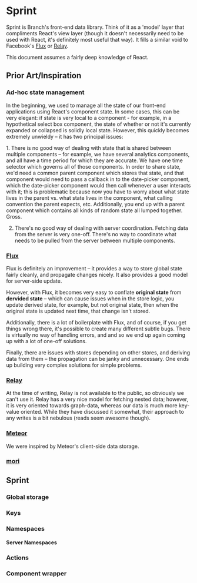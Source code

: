 # Sprint

Sprint is Branch's front-end data library. Think of it as a 'model' layer that compliments React's view layer (though it doesn't necessarily need to be used with React, it's definitely most useful that way). It fills a similar void to Facebook's [Flux](https://facebook.github.io/flux/) or [Relay](https://facebook.github.io/react/blog/2015/02/20/introducing-relay-and-graphql.html).

This document assumes a fairly deep knowledge of React.

## Prior Art/Inspiration

### Ad-hoc state management

In the beginning, we used to manage all the state of our front-end applications using React's component state. In some cases, this can be very elegant: if state is very local to a component - for example, in a hypothetical select box component, the state of whether or not it's currently expanded or collapsed is solidly local state. However, this quickly becomes extremely unwieldy – it has two principal issues:

1. There is no good way of dealing with state that is shared between multiple components – for example, we have several analytics components, and all have a time period for which they are accurate. We have one time selector which governs all of those components. In order to share state, we'd need a common parent component which stores that state, and that component would need to pass a callback in to the date-picker component, which the date-picker component would then call whenever a user interacts with it; this is problematic because now you have to worry about what state lives in the parent vs. what state lives in the component, what calling convention the parent expects, etc. Additionally, you end up with a parent component which contains all kinds of random state all lumped together. Gross.

2. There's no good way of dealing with server coordination. Fetching data from the server is very one-off. There's no way to coordinate what needs to be pulled from the server between multiple components.

### [Flux](https://facebook.github.io/flux/)

Flux is definitely an improvement – it provides a way to store global state fairly cleanly, and propagate changes nicely. It also provides a good model for server-side update.

However, with Flux, it becomes very easy to conflate **original state** from **dervided state** – which can cause issues when in the store logic, you update derived state, for example, but not original state, then when the original state is updated next time, that change isn't stored.

Additionally, there is a lot of boilerplate with Flux, and of course, if you get things wrong there, it's possible to create many different subtle bugs. There is virtually no way of handling errors, and and so we end up again coming up with a lot of one-off solutions.

Finally, there are issues with stores depending on other stores, and deriving data from them – the propagation can be janky and unnecessary. One ends up building very complex solutions for simple problems.

### [Relay](https://facebook.github.io/react/blog/2015/02/20/introducing-relay-and-graphql.html)

At the time of writing, Relay is not available to the public, so obviously we can't use it. Relay has a very nice model for fetching nested data; however, it is very oriented towards graph-data, whereas our data is much more key-value oriented. While they have discussed it somewhat, their approach to any writes is a bit nebulous (reads seem awesome though).

### [Meteor](https://meteor.com/)

We were inspired by Meteor's client-side data storage.

### [mori](http://swannodette.github.io/mori/)



## Sprint

### Global storage

### Keys

### Namespaces

#### Server Namespaces

### Actions

### Component wrapper

